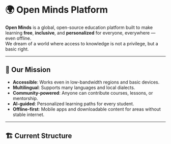 # 🌍 Open Minds Platform

**Open Minds** is a global, open-source education platform built to make learning **free**, **inclusive**, and **personalized** for everyone, everywhere — even offline.  
We dream of a world where access to knowledge is not a privilege, but a basic right.

---

## 🚀 Our Mission

- **Accessible**: Works even in low-bandwidth regions and basic devices.
- **Multilingual**: Supports many languages and local dialects.
- **Community-powered**: Anyone can contribute courses, lessons, or mentorship.
- **AI-guided**: Personalized learning paths for every student.
- **Offline-first**: Mobile apps and downloadable content for areas without stable internet.

---

## 🏗️ Current Structure
